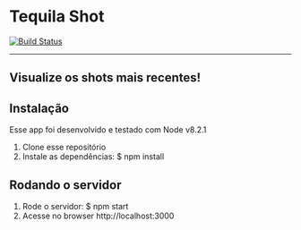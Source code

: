 Tequila Shot
=============
[![Build Status](https://travis-ci.org/l31rb4g/tequilashot.svg?branch=master)](https://travis-ci.org/l31rb4g/tequilashot)

----------
Visualize os shots mais recentes!
----------


Instalação
-----------
Esse app foi desenvolvido e testado com Node v8.2.1

1. Clone esse repositório
2. Instale as dependências: $ npm install


Rodando o servidor
-----------
1. Rode o servidor: $ npm start
2. Acesse no browser http://localhost:3000
